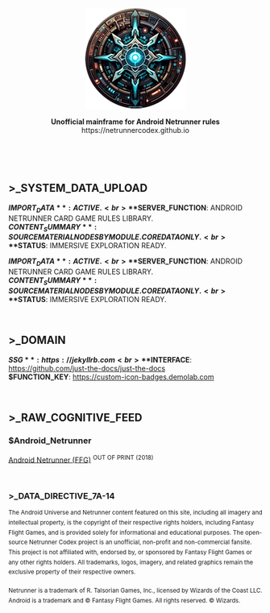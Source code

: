 <p align="center">
    <picture>
      <img alt="NIC" src="assets/images/netrunner-codex200.png" >
    </picture>
</p>

<p align="center">
<b>Unofficial mainframe for Android Netrunner rules</b>
<br>
https://netrunnercodex.github.io
<br><br>
    <picture>
<img src="https://custom-icon-badges.demolab.com/badge/Open_Source-Netrunner_Codex-royalblue?style=flat&logo=github" alt="" style="pointer-events: none;">
    </picture>
</p>

<p><br></p>

## >_SYSTEM_DATA_UPLOAD

**$IMPORT_DATA**: ACTIVE.<br>
**$SERVER_FUNCTION**: ANDROID NETRUNNER CARD GAME RULES LIBRARY.<br>
**$CONTENT_SUMMARY**: SOURCE MATERIAL NODES BY MODULE. CORE DATA ONLY.<br>
**$STATUS**: IMMERSIVE EXPLORATION READY.

**$IMPORT_DATA**: ACTIVE.<br>
**$SERVER_FUNCTION**: ANDROID NETRUNNER CARD GAME RULES LIBRARY.<br>
**$CONTENT_SUMMARY**: SOURCE MATERIAL NODES BY MODULE. CORE DATA ONLY.<br>
**$STATUS**: IMMERSIVE EXPLORATION READY.

<p><br></p>

## >_DOMAIN

**$SSG**: https://jekyllrb.com<br>
**$INTERFACE**: https://github.com/just-the-docs/just-the-docs<br>
**$FUNCTION_KEY**: https://custom-icon-badges.demolab.com

<p><br></p>

## >_RAW_COGNITIVE_FEED

### $Android_Netrunner

[Android Netrunner (FFG)](https://www.fantasyflightgames.com/en/products/android-netrunner-the-card-game) <sup>OUT OF PRINT (2018)</sup>

<p><br></p>

### >_DATA_DIRECTIVE_7A-14
<sup>The Android Universe and Netrunner content featured on this site, including all imagery and intellectual property, is the copyright of their respective rights holders, including Fantasy Flight Games, and is provided solely for informational and educational purposes. The open-source Netrunner Codex project is an unofficial, non-profit and non-commercial fansite. This project is not affiliated with, endorsed by, or sponsored by Fantasy Flight Games or any other rights holders. All trademarks, logos, imagery, and related graphics remain the exclusive property of their respective owners.
</sup>
<br><br>
<sup>
Netrunner is a trademark of R. Talsorian Games, Inc., licensed by Wizards of the Coast LLC. Android is a trademark and © Fantasy Flight Games. All rights reserved. © Wizards.
</sup>
